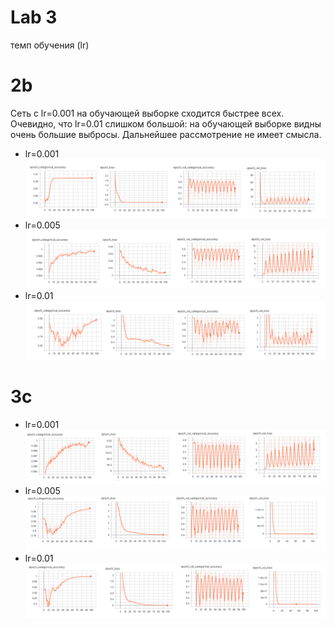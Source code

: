 
# Lab 3  

темп обучения (lr)
# 2b 
Cеть с lr=0.001 на обучающей выборке сходится быстрее всех.
Очевидно, что lr=0.01 слишком большой: на обучающей выборке видны очень большие выбросы. Дальнейшее рассмотрение не имеет смысла.
* lr=0.001
![lr=0.001](2a_1.png)
* lr=0.005 
![lr=0.005](2a_2.png)
* lr=0.01 
![lr=0.01](2a_3.png)

# 3c
* lr=0.001
![lr=0.001](3a_1.png)
* lr=0.005 
![lr=0.005](3a_2.png)
* lr=0.01 
![lr=0.01](3a_3.png)
